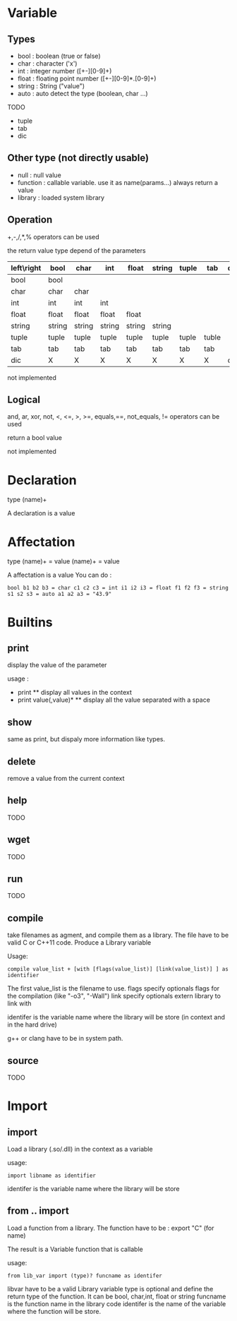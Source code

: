 Variable
========

Types
-----

* bool : boolean (true or false)
* char : character ('x')
* int  : integer number ([+-][0-9]+)
* float :  floating point number ([+-][0-9]*.[0-9]+)
* string : String ("value")
* auto : auto detect the type (boolean, char ...)

TODO

* tuple
* tab
* dic

Other type (not directly usable)
--------------------------------

* null : null value
* function : callable variable. use it as name(params...) always return a value
* library : loaded system library


Operation
---------

+,-,/,*,% operators can be used

the return value type depend of the parameters

left\right | bool   | char   | int    | float  | string | tuple | tab   | dic 
-----------|--------|--------|--------|--------|--------|-------|-------|------
    bool   | bool   |        |        |        |        |       |       |     
    char   | char   | char   |        |        |        |       |       |     
    int    | int    | int    | int    |        |        |       |       |     
    float  | float  | float  | float  | float  |        |       |       |     
    string | string | string | string | string | string |       |       |     
    tuple  | tuple  | tuple  | tuple  | tuple  | tuple  | tuple | tuble |     
    tab    | tab    | tab    | tab    | tab    | tab    | tab   | tab   |      
    dic    |  X     |    X   |   X    |    X   |    X   |   X   |   X   | dic 


not implemented

Logical
-------

and, ar, xor, not, <, <=, >, >=, equals,==, not_equals, != operators can be used

return a bool value

not implemented


Declaration
===========

type (name)+

A declaration is a value

Affectation
===========

type (name)+ = value
(name)+ = value

A affectation is a value
You can do :

    bool b1 b2 b3 = char c1 c2 c3 = int i1 i2 i3 = float f1 f2 f3 = string s1 s2 s3 = auto a1 a2 a3 = "43.9"


Builtins
========

print
-----

display the value of the parameter

usage :
* print
** display all values in the context
* print value(,value)*
** display all the value separated with a space

show
----

same as print, but dispaly more information like types.

delete
------

remove a value from the current context


help
----

TODO

wget
----

TODO

run
---

TODO

compile
-------

take filenames as agment, and compile them as a library. The file have to be valid C or C++11 code.
Produce a Library variable

Usage:

    compile value_list + [with [flags(value_list)] [link(value_list)] ] as identifier

The first value_list is the filename to use.
flags specify optionals flags for the compilation (like "-o3", "-Wall")
link specify optionals extern library to link with

identifer is the variable name where the library will be store (in context and in the hard drive)

g++ or clang have to be in system path.


source
------

TODO


Import
======

import
------

Load a library (.so/.dll) in the context as a variable

usage:

    import libname as identifier

identifer is the variable name where the library will be store


from .. import
--------------

Load a function from a library.
The function have to be : export "C" (for name)

The result is a Variable function that is callable

usage:

    from lib_var import (type)? funcname as identifer

libvar have to be a valid Library variable
type is optional and define the return type of the function. It can be bool, char,int, float or string
funcname is the function name in the library code
identifer is the name of the variable where the function will be store.
